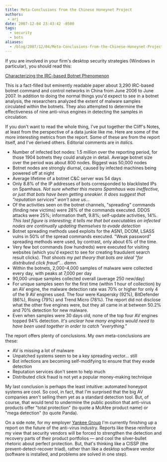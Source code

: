 ```yaml
---
title: Meta-Conclusions from the Chinese Honeynet Project
authors:
 - arj
date: 2007-12-04 23:43:42 -0500
tags:
  - security
  - bots
aliases:
  - /blog/2007/12/04/Meta-Conclusions-from-the-Chinese-Honeynet-Project/
---
```

If you are involved in your firm's desktop security strategies (Windows in particular), you should read this:

[Characterizing the IRC-based Botnet Phenomenon](http://honeyblog.org/junkyard/reports/botnet-china-TR.pdf)

This is a fact-filled but eminently readable paper about 3,290 IRC-based botnet command and control networks in China from June 2006 to June 2007. In addition to doing the normal things you'd expect to see in a botnet analysis, the researchers analyzed the extent of malware samples circulated within the botnets. They also attempted to determine the effectiveness of nine anti-virus engines in detecting the samples in circulation.

If you don't want to read the whole thing, I've put together the Cliff's Notes, at least from the perspective of a data junkie like me. Here are some of the more interesting metrics from the report. Some of these are from the report itself, and I've derived others. Editorial comments are in _italics._

<!--more-->

* Number of infected bot nodes: 1.5 million over the reporting period, for those 1904 botnets they could analyze in detail. Average botnet size over the period was about 800 nodes. Biggest was 50,000 nodes
* Botnet nodes are strongly diurnal, caused by infected machines being powered off at night
* Average lifetime of a botnet C&C server was 54 days
* Only 8.8% of the IP addresses of bots corresponded to blacklisted IPs on Spamhaus. _Not sure whether this means Spamhaus was ineffective, or just that bots have been getting sneakier. It does suggest that "reputation services" won't save us..._
* Of the activities seen on the botnet channels, "spreading" commands (finding new victims) were 28% of the commands executed. DDOS attacks were 25%; information theft, 9.8%; self-update activities, 14%. _This last figure is interesting; it tells me that bot executables on infected nodes are continually updating themselves to evade detection_
* Botnet spreading methods used exploits for the ASN1, DCOM, LSASS vulns in 50% of the spread commands executed. "Weak password" spreading methods were used, by contrast, only about 6% of the time.
* Very few bot commands (low hundreds) were executed for visiting websites (which you'd expect to see for creating fraudulent search result clicks). _That shoots my pet theory that bots are ideal "for distributed click fraud"... damn._
* Within the botnets, 2,000-4,000 samples of malware were collected every day, with peaks at 7,000 per day
* 90,000 unique samples collected overall (average 250 new/day)
* For unique samples seen for the first time (within 1 hour of collection) by an AV engine, the malware detection rate was 70% or higher for only 4 of the 9 AV engines used. The four were Kaspersky (92%), BitDefender (86%), Rising (79%) and Trend Micro (78%). The report did not disclose what the other five engines were, but they all came in at between 50.2% and 70% detection for new malware.
* Even when samples were 30 days old, none of the top four AV engines topped 94% detection. _It's unclear how many engines would need to have been used together in order to catch "everything."_

The report offers plenty of conclusions. My own meta-conclusions are these:

* AV is missing a lot of malware
* Unpatched systems seem to be a key spreading vector... still
* Bot infections are becoming self-modifying to ensure that they evade detection
* Reputation services don't seem to help much
* Distributed click fraud is not yet a popular money-making technique

My last conclusion is perhaps the least intuitive: automated honeypot systems are cool. So cool, in fact, that I'm surprised that the big AV companies aren't selling them yet as a standard detection tool. But, of course, that would tend to undermine the public position that anti-virus products offer "total protection" (to quote a McAfee product name) or "mega detection" (to quote Panda).

On a side note, for my employer [Yankee Group](http://www.yankeegroup.com) I'm currently finishing up a report on the future of the anti-virus industry. Reports like these reinforce my view that security vendors will be forced to strengthen the detection and recovery parts of their product portfolios — and cool the silver-bullet rhetoric about perfect protection. But, that's thinking like a CISSP (the prevent-detect-recover triad), rather than like a desktop software vendor (software is installed, and problems are solved in one step).
